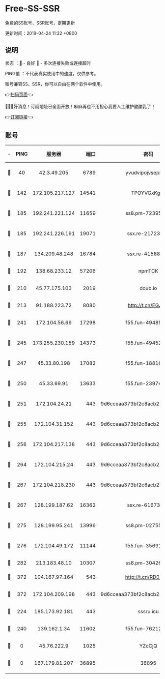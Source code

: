# Free-SS-SSR

免费的SS账号、SSR账号，定期更新

更新时间：2019-04-24 11:22 +0800

## 说明

状态     ：🙂 - 良好 🙁 - 多次连接失败或连接超时

PING值   ：不代表真实使用中的速度，仅供参考。

账号兼容SS、SSR，你可以自由在两个软件中使用。

👉[扫码页面](https://liesauer.github.io/Free-SS-SSR/)👈

🎉🎉🎉好消息！订阅地址已全面开放！麻麻再也不用担心我要人工维护酸酸乳了！

👉[订阅链接](https://www.liesauer.net/yogurt/subscribe?ACCESS_TOKEN=DAYxR3mMaZAsaqUb)👈

## 账号

|-|PING|服务器|端口|密码|加密方式|区域|
|:----:|:----:|:-----:|-----:|:----:|:----:|:----:|
|🙂|40|42.3.49.205|6789|yvudvipojvseprugib|aes-256-cfb|HK|
|🙂|142|172.105.217.127|14541|TPOYVGxKglpi|aes-256-cfb|JP|
|🙂|185|192.241.221.124|11659|ss8.pm-72395015|aes-256-cfb|US|
|🙂|185|192.241.226.191|19071|ssx.re-21723221|aes-256-cfb|US|
|🙂|187|134.209.48.248|16784|ssx.re-41588208|aes-256-cfb|US|
|🙂|192|138.68.233.12|57206|npmTCK|rc4-md5|US|
|🙂|210|45.77.175.103|2019|doub.io|aes-128-ctr|SG|
|🙂|213|91.188.223.72|8080|http://t.cn/EGJIyrl|rc4-md5|RU|
|🙂|241|172.104.56.69|17298|f55.fun-49485165|aes-256-cfb|SG|
|🙂|245|173.255.230.159|14373|f55.fun-49452956|aes-256-cfb|US|
|🙂|247|45.33.80.198|17082|f55.fun-18816425|aes-256-cfb|US|
|🙂|250|45.33.69.91|13633|f55.fun-23974174|aes-256-cfb|US|
|🙂|251|172.104.24.21|443|9d6cceaa373bf2c8acb22e60b6a58be6|aes-256-cfb|US|
|🙂|255|172.104.31.152|443|9d6cceaa373bf2c8acb22e60b6a58be6|aes-256-cfb|US|
|🙂|256|172.104.217.138|443|9d6cceaa373bf2c8acb22e60b6a58be6|aes-256-cfb|US|
|🙂|264|172.104.215.24|443|9d6cceaa373bf2c8acb22e60b6a58be6|aes-256-cfb|US|
|🙂|267|172.104.218.230|443|9d6cceaa373bf2c8acb22e60b6a58be6|aes-256-cfb|US|
|🙂|267|128.199.187.62|16362|ssx.re-61673637|aes-256-cfb|SG|
|🙂|275|128.199.95.241|13996|ss8.pm-02755269|aes-256-cfb|SG|
|🙂|276|172.104.49.172|11144|f55.fun-35691279|aes-256-cfb|SG|
|🙂|282|213.183.48.10|10307|ss8.pm-30426193|rc4-md5|RU|
|🙂|372|104.167.97.164|543|http://t.cn/RD0D7sx|rc4-md5|CA|
|🙂|372|172.104.209.198|443|9d6cceaa373bf2c8acb22e60b6a58be6|aes-256-cfb|US|
|🙂|224|185.173.92.181|443|sssru.icu|rc4-md5|RU|
|🙂|240|139.162.1.34|11602|f55.fun-76212017|aes-256-cfb|SG|
|🙁|0|45.76.222.9|1025|YZcCjQ|rc4-md5|JP|
|🙁|0|167.179.81.207|36895|36895|aes-256-cfb|JP|
